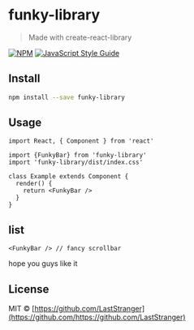 # funky-library

> Made with create-react-library

[![NPM](https://img.shields.io/npm/v/funky-library.svg)](https://www.npmjs.com/package/funky-library) [![JavaScript Style Guide](https://img.shields.io/badge/code_style-standard-brightgreen.svg)](https://standardjs.com)

## Install

```bash
npm install --save funky-library
```

## Usage

```tsx
import React, { Component } from 'react'

import {FunkyBar} from 'funky-library'
import 'funky-library/dist/index.css'

class Example extends Component {
  render() {
    return <FunkyBar />
  }
}
```
## list
```
<FunkyBar /> // fancy scrollbar
```
hope you guys like it
## License

MIT © [https://github.com/LastStranger](https://github.com/https://github.com/LastStranger)
